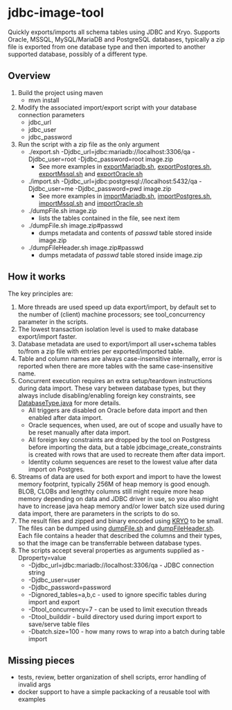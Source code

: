 # jdbc-image-tool
Quickly exports/imports all schema tables using JDBC and Kryo. Supports Oracle, MSSQL, MySQL/MariaDB and PostgreSQL databases, typically a zip file is exported from one database type and then imported to another supported database, possibly  of a different type.

## Overview
1. Build the project using maven
   * mvn install
2. Modify the associated import/export script with your database connection parameters
   * jdbc_url
   * jdbc_user
   * jdbc_password
3. Run the script with a zip file as the only argument
   * ./export.sh -Djdbc_url=jdbc:mariadb://localhost:3306/qa -Djdbc_user=root -Djdbc_password=root image.zip
      * See more examples in [exportMariadb.sh](exportMariadb.sh), [exportPostgres.sh](exportPostgres.sh), [exportMssql.sh](exportMssql.sh) and [exportOracle.sh](exportOracle.sh)
   * ./import.sh -Djdbc_url=jdbc:postgresql://localhost:5432/qa -Djdbc_user=me -Djdbc_password=pwd image.zip
      * See more examples in [importMariadb.sh](importMariadb.sh), [importPostgres.sh](importPostgres.sh), [importMssql.sh](importMssql.sh) and [importOracle.sh](importOracle.sh)
   * ./dumpFile.sh image.zip
      * lists the tables contained in the file, see next item
   * ./dumpFile.sh image.zip#passwd
      * dumps metadata and contents of _passwd_ table stored inside image.zip
   * ./dumpFileHeader.sh image.zip#passwd
      * dumps metadata of _passwd_ table stored inside image.zip

## How it works
The key principles are:
1. More threads are used speed up data export/import, by default set to the number of (client) 
machine processors; see tool_concurrency parameter in the scripts.
1. The lowest transaction isolation level is used to make database export/import faster. 
1. Database metadata are used to export/import all user+schema tables to/from a zip file with entries 
per exported/imported table.
1. Table and column names are always case-insensitive internally, error is reported when there are more tables 
with the same case-insensitive name.
1. Concurrent execution requires an extra setup/teardown instructions during data import. 
These vary between database types, but they always include disabling/enabling foreign 
key constraints, see [DatabaseType.java](src/pz/tool/jdbcimage/main/DatabaseType.java) for more details.
   * All triggers are disabled on Oracle before data import and then enabled after data import.
   * Oracle sequences, when used, are out of scope and usually have to be reset manually after data import.
   * All foreign key constraints are dropped by the tool on Postgress before importing the data, but a table jdbcimage_create_constraints is created with rows that are used to recreate them after data import.  
   * Identity column sequences are reset to the lowest value after data import on Postgres.
1. Streams of data are used for both export and import to have the lowest memory footprint, typically 256M of heap 
memory is good enough. BLOB, CLOBs and lengthty columns still might require more heap memory depending on data 
and JDBC driver in use, so you also might have to increase java heap memory and/or lower batch size used during 
data import, there are parameters in the scripts to do so.
1. The result files and zipped and binary encoded using [KRYO](https://github.com/EsotericSoftware/kryo) to be small. The files can be dumped using [dumpFile.sh](dumpFile.sh) and [dumpFileHeader.sh](dumpFileHeader.sh). Each file contains a header that described the columns and their types, so that the image can be transferrable between database types.
1. The scripts accept several properties as arguments supplied as -Dproperty=value
   * -Djdbc_url=jdbc:mariadb://localhost:3306/qa - JDBC connection string 
   * -Djdbc_user=user 
   * -Djdbc_password=password 
   * -Dignored_tables=a,b,c - used to ignore specific tables during import and export 
   * -Dtool_concurrency=7 - can be used to limit execution threads
   * -Dtool_builddir - build directory used during import export to save/serve table files
   * -Dbatch.size=100 - how many rows to wrap into a batch during table import

## Missing pieces
* tests, review, better organization of shell scripts, error handling of invalid args
* docker support to have a simple packacking of a reusable tool with examples

